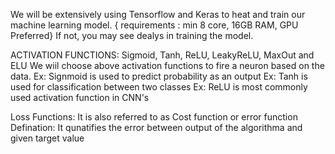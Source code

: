 We will be extensively using Tensorflow and Keras to heat and train our machine learning model.  { requirements : min 8 core, 16GB RAM, GPU Preferred} If not, you may see 
dealys in training the model.

ACTIVATION FUNCTIONS: Sigmoid, Tanh, ReLU, LeakyReLU, MaxOut and ELU
We wiil choose above activation functions to fire a neuron based on the data. 
Ex: Signmoid is used to predict probability as an output 
Ex: Tanh is used for classification between two classes
Ex: ReLU is most commonly used activation function in CNN's


Loss Functions: It is also referred to as Cost function or error function
Defination: It qunatifies the error between output of the algorithma and given target value


